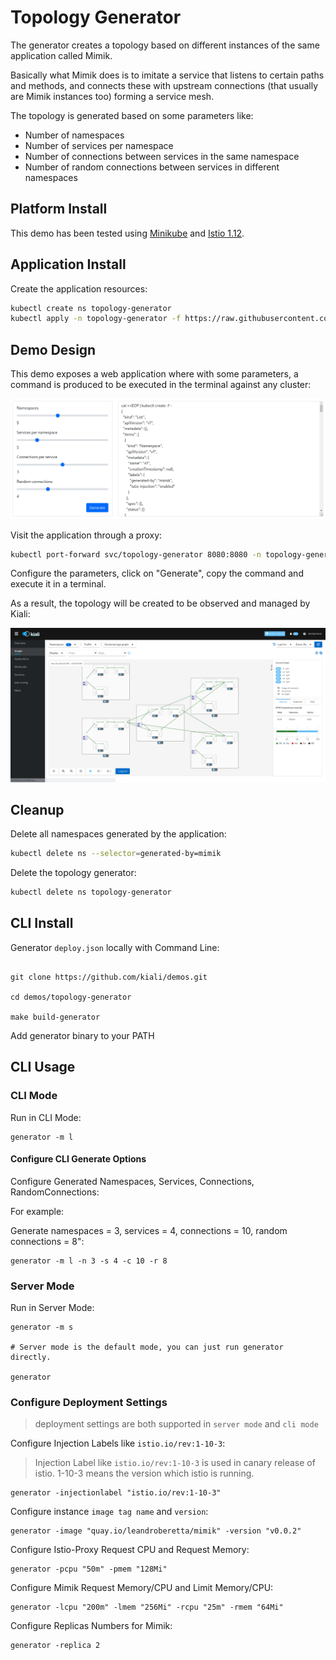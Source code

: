 # Topology Generator

The generator creates a topology based on different instances of the same application called Mimik. 

Basically what Mimik does is to imitate a service that listens to certain paths and methods, and connects these with upstream connections (that usually are Mimik instances too) forming a service mesh.

The topology is generated based on some parameters like:

* Number of namespaces
* Number of services per namespace
* Number of connections between services in the same namespace
* Number of random connections between services in different namespaces

## Platform Install

This demo has been tested using [Minikube](https://istio.io/latest/docs/setup/platform-setup/minikube/) and [Istio 1.12](https://istio.io/latest/docs/setup/getting-started/#install).

## Application Install

Create the application resources:

```bash
kubectl create ns topology-generator
kubectl apply -n topology-generator -f https://raw.githubusercontent.com/kiali/demos/master/topology-generator/deploy/generator.yaml 
```

## Demo Design

This demo exposes a web application where with some parameters, a command is produced to be executed in the terminal against any cluster:

![generator](./doc/generator.png)

Visit the application through a proxy:

```bash
kubectl port-forward svc/topology-generator 8080:8080 -n topology-generator
```

Configure the parameters, click on "Generate", copy the command and execute it in a terminal.

As a result, the topology will be created to be observed and managed by Kiali:

![kiali](./doc/kiali.png)

## Cleanup

Delete all namespaces generated by the application:

```bash
kubectl delete ns --selector=generated-by=mimik
```

Delete the topology generator:

```bash
kubectl delete ns topology-generator
```

## CLI Install

Generator `deploy.json` locally with Command Line:

```shell

git clone https://github.com/kiali/demos.git

cd demos/topology-generator

make build-generator

```

Add generator binary to your PATH

## CLI Usage

### CLI Mode

Run in CLI Mode:

``` shell
generator -m l
```

#### Configure CLI Generate Options

Configure Generated Namespaces, Services, Connections, RandomConnections:

For example:

Generate namespaces = 3, services = 4, connections = 10, random connections = 8":

``` shell
generator -m l -n 3 -s 4 -c 10 -r 8
```

### Server Mode

Run in Server Mode:

``` shell
generator -m s

# Server mode is the default mode, you can just run generator directly.

generator
```

### Configure Deployment Settings

> deployment settings are both supported in `server mode` and `cli mode`

Configure Injection Labels like `istio.io/rev:1-10-3`:

> Injection Label like `istio.io/rev:1-10-3` is used in canary release of istio.
> 1-10-3 means the version which istio is running.

``` shell
generator -injectionlabel "istio.io/rev:1-10-3"
```

Configure instance `image tag name` and `version`:

``` shell
generator -image "quay.io/leandroberetta/mimik" -version "v0.0.2"
```

Configure Istio-Proxy Request CPU and Request Memory:

``` shell
generator -pcpu "50m" -pmem "128Mi"
```

Configure Mimik Request Memory/CPU and Limit Memory/CPU:

``` shell
generator -lcpu "200m" -lmem "256Mi" -rcpu "25m" -rmem "64Mi"
```

Configure Replicas Numbers for Mimik:

``` shell
generator -replica 2
```
